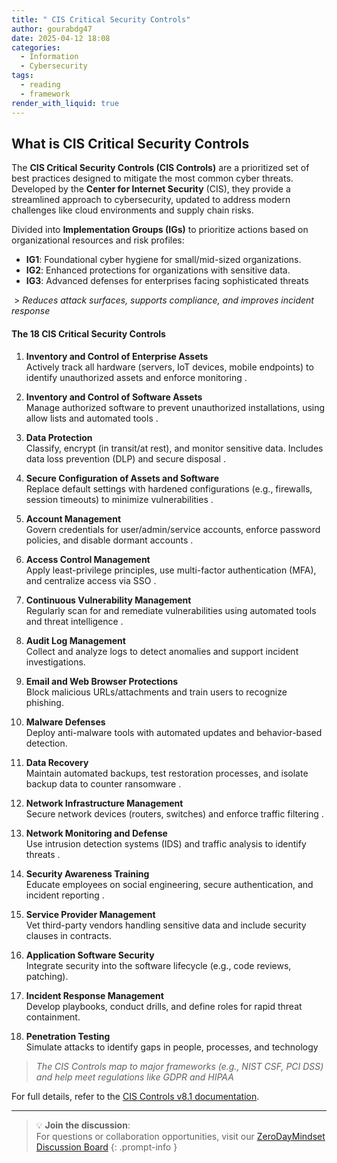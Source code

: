 ```yaml
---
title: " CIS Critical Security Controls"
author: gourabdg47
date: 2025-04-12 18:08
categories:
  - Information
  - Cybersecurity
tags:
  - reading
  - framework
render_with_liquid: true
---
```


## What is CIS Critical Security Controls
The **CIS Critical Security Controls (CIS Controls)** are a prioritized set of best practices designed to mitigate the most common cyber threats. Developed by the **Center for Internet Security** (CIS), they provide a streamlined approach to cybersecurity, updated to address modern challenges like cloud environments and supply chain risks.

Divided into **Implementation Groups (IGs)** to prioritize actions based on organizational resources and risk profiles:

- **IG1**: Foundational cyber hygiene for small/mid-sized organizations.
- **IG2**: Enhanced protections for organizations with sensitive data.
- **IG3**: Advanced defenses for enterprises facing sophisticated threats

 > *Reduces attack surfaces, supports compliance, and improves incident response*

#### **The 18 CIS Critical Security Controls**

1. **Inventory and Control of Enterprise Assets**  
    Actively track all hardware (servers, IoT devices, mobile endpoints) to identify unauthorized assets and enforce monitoring .
    
2. **Inventory and Control of Software Assets**  
    Manage authorized software to prevent unauthorized installations, using allow lists and automated tools .
    
3. **Data Protection**  
    Classify, encrypt (in transit/at rest), and monitor sensitive data. Includes data loss prevention (DLP) and secure disposal .
    
4. **Secure Configuration of Assets and Software**  
    Replace default settings with hardened configurations (e.g., firewalls, session timeouts) to minimize vulnerabilities .
    
5. **Account Management**  
    Govern credentials for user/admin/service accounts, enforce password policies, and disable dormant accounts .
    
6. **Access Control Management**  
    Apply least-privilege principles, use multi-factor authentication (MFA), and centralize access via SSO .
    
7. **Continuous Vulnerability Management**  
    Regularly scan for and remediate vulnerabilities using automated tools and threat intelligence .
    
8. **Audit Log Management**  
    Collect and analyze logs to detect anomalies and support incident investigations.
    
9. **Email and Web Browser Protections**  
    Block malicious URLs/attachments and train users to recognize phishing.
    
10. **Malware Defenses**  
    Deploy anti-malware tools with automated updates and behavior-based detection.
    
11. **Data Recovery**  
    Maintain automated backups, test restoration processes, and isolate backup data to counter ransomware .
    
12. **Network Infrastructure Management**  
    Secure network devices (routers, switches) and enforce traffic filtering .
    
13. **Network Monitoring and Defense**  
    Use intrusion detection systems (IDS) and traffic analysis to identify threats .
    
14. **Security Awareness Training**  
    Educate employees on social engineering, secure authentication, and incident reporting .
    
15. **Service Provider Management**  
    Vet third-party vendors handling sensitive data and include security clauses in contracts.
    
16. **Application Software Security**  
    Integrate security into the software lifecycle (e.g., code reviews, patching).
    
17. **Incident Response Management**  
    Develop playbooks, conduct drills, and define roles for rapid threat containment.
    
18. **Penetration Testing**  
    Simulate attacks to identify gaps in people, processes, and technology

> *The CIS Controls map to major frameworks (e.g., NIST CSF, PCI DSS) and help meet regulations like GDPR and HIPAA*

For full details, refer to the [CIS Controls v8.1 documentation](https://www.cisecurity.org/controls/cis-controls-list).


---

> 💡 **Join the discussion**:  
> For questions or collaboration opportunities, visit our [ZeroDayMindset Discussion Board](https://github.com/orgs/X3N0-G0D/discussions/1)
{: .prompt-info }